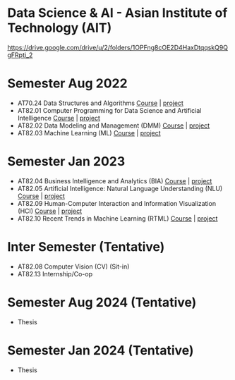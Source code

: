 # Data Science & AI - Asian Institute of Technology (AIT)
https://drive.google.com/drive/u/2/folders/1OPFng8cOE2D4HaxDtqqskQ9QgFRpti_2

# Semester Aug 2022
- AT70.24 Data Structures and Algorithms
[Course](/Course/Algorithms%20Design%20and%20Analysis/) |
[project](/Project/Dependency%20Parsing%20Project/)
- AT82.01 Computer Programming for Data Science and Artificial Intelligence 
[Course](/Course/Computer%20Programming%20For%20Data%20Scientists/) |
[project](../CP_Project/)
- AT82.02 Data Modeling and Management (DMM) 
[Course](/Course/Data%20Modeling%20and%20Management/) |
[project](/Project/Data%20Modeling/)
- AT82.03 Machine Learning (ML)
[Course](/Course/Machine%20Learning/) |
[project](../DDQN-PG-PPO-with-Mario/)

# Semester Jan 2023 
- AT82.04 Business Intelligence and Analytics (BIA)
[Course](/Course/Business%20Intelligence%20and%20Analytics/) |
[project](/Project)
- AT82.05 Artificial Intelligence: Natural Language Understanding (NLU)
[Course](/Course/Natural%20Language%20Understanding/) |
[project](/Project)
- AT82.09 Human-Computer Interaction and Information Visualization (HCI)
[Course](/Course/Human-Computer%20Interaction%20and%20Information%20Visualization/) |
[project](/Project)
- AT82.10 Recent Trends in Machine Learning (RTML)
[Course](/Course/Recent%20Trends%20in%20Machine%20Learning/) |
[project](/Project)

# Inter Semester (Tentative)
- AT82.08 Computer Vision (CV) (Sit-in)
- AT82.13 Internship/Co-op
# Semester Aug 2024 (Tentative)
- Thesis

# Semester Jan 2024 (Tentative)
- Thesis
